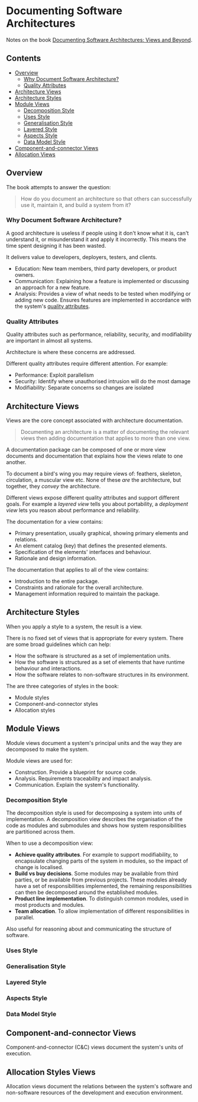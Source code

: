 # Documenting Software Architectures

Notes on the book [Documenting Software Architectures: Views and Beyond](http://resources.sei.cmu.edu/library/asset-view.cfm?assetID=30386).

## Contents

- [Overview](#overview)
    - [Why Document Software Architecture?](#why-document-software-architecture)
    - [Quality Attributes](#quality-attributes)
- [Architecture Views](#architecture-views)
- [Architecture Styles](#architecture-styles)
- [Module Views](#module-views)
    - [Decomposition Style](#decomposition-style)
    - [Uses Style](#uses-style)
    - [Generalisation Style](#generalisation-style)
    - [Layered Style](#layered-style)
    - [Aspects Style](#aspects-style)
    - [Data Model Style](#data-model-style)
- [Component-and-connector Views](#component-and-connector-views)
- [Allocation Views](#allocation-views)

## Overview

The book attempts to answer the question:

> How do you document an architecture so that others can successfully use it, maintain it, and build a system from it?

### Why Document Software Architecture?

A good architecture is useless if people using it don't know what it is, can't understand it, or misunderstand it and apply it incorrectly. This means the time spent designing it has been wasted.

It delivers value to developers, deployers, testers, and clients.

- Education: New team members, third party developers, or product owners.
- Communication: Explaining how a feature is implemented or discussing an approach for a new feature.
- Analysis: Provides a view of what needs to be tested when modifying or adding new code. Ensures features are implemented in accordance with the system's [quality attributes](#quality-attributes).

### Quality Attributes

Quality attributes such as performance, reliability, security, and modifiability are important in almost all systems.

Architecture is where these concerns are addressed.

Different quality attributes require different attention. For example:

- Performance: Exploit parallelism
- Security: Identify where unauthorised intrusion will do the most damage
- Modifiability: Separate concerns so changes are isolated

## Architecture Views

Views are the core concept associated with architecture documentation.

> Documenting an architecture is a matter of documenting the relevant views then adding documentation that applies to more than one view.

A documentation package can be composed of one or more view documents and documentation that explains how the views relate to one another.

To document a bird's wing you may require views of: feathers, skeleton, circulation, a muscular view etc. None of these *are* the architecture, but together, they *convey* the architecture.

Different views expose different quality attributes and support different goals. For example a *layered view* tells you about portability, a *deployment view* lets you reason about performance and reliability.

The documentation for a view contains:

- Primary presentation, usually graphical, showing primary elements and relations.
- An element catalog (key) that defines the presented elements.
- Specification of the elements' interfaces and behaviour.
- Rationale and design information.

The documentation that applies to all of the view contains:

- Introduction to the entire package.
- Constraints and rationale for the overall architecture.
- Management information required to maintain the package.

## Architecture Styles

When you apply a style to a system, the result is a view.

There is no fixed set of views that is appropriate for every system. There are some broad guidelines which can help:

- How the software is structured as a set of implementation units.
- How the software is structured as a set of elements that have runtime behaviour and interactions.
- How the software relates to non-software structures in its environment.

The are three categories of styles in the book:

- Module styles
- Component-and-connector styles
- Allocation styles

## Module Views

Module views document a system's principal units and the way they are decomposed to make the system.

Module views are used for:

- Construction. Provide a blueprint for source code.
- Analysis. Requirements traceability and impact analysis.
- Communication. Explain the system's functionality.

### Decomposition Style

The decomposition style is used for decomposing a system into units of implementation. A decomposition view describes the organisation of the code as modules and submodules and shows how system responsibilities are partitioned across them.

When to use a decomposition view:

- **Achieve quality attributes**. For example to support modifiability, to encapsulate changing parts of the system in modules, so the impact of change is localised.
- **Build vs buy decisions**. Some modules may be available from third parties, or be available from previous projects. These modules already have a set of responsibilities implemented, the remaining responsibilities can then be decomposed around the established modules.
- **Product line implementation**. To distinguish common modules, used in most products and modules.
- **Team allocation**. To allow implementation of different responsibilities in parallel.

Also useful for reasoning about and communicating the structure of software.

### Uses Style

### Generalisation Style

### Layered Style

### Aspects Style

### Data Model Style

## Component-and-connector Views

Component-and-connector (C&C) views document the system's units of execution.

## Allocation Styles Views

Allocation views document the relations between the system's software and non-software resources of the development and execution environment.
